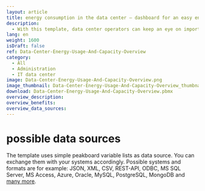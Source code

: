 ```yaml
---
layout: article
title: energy consumption in the data center – dashboard for an easy energy monitoring
description: 
  - With this template, data center operators can keep an eye on important key figures of their data center, such as energy consumption, at all times and no matter where in the world the data centers are located. Thanks to real-time data, this dashboard provides a quick overview of key figures relevant to data centers, such as energy consumption, capacity, waste heat, computing power, workload. A visual alarm can be triggered when certain threshold values are reached. This increases availability, improves energy efficiency, and helps to detect problems early. Download now!
lang: en
weight: 1600
isDraft: false
ref: Data-Center-Energy-Usage-And-Capacity-Overview
category:
  - All
  - Administration
  - IT data center
image: Data-Center-Energy-Usage-And-Capacity-Overview.png
image_thumbnail: Data-Center-Energy-Usage-And-Capacity-Overview_thumbnail.png
download: Data-Center-Energy-Usage-And-Capacity-Overview.pbmx
overview_description:
overview_benefits:
overview_data_sources:
---
```


# possible data sources

The template uses simple peakboard variable lists as data source. You can exchange them with your systems accordingly. Possible systems and formats are for example: JSON, XML, CSV, REST-API, ODBC, MS SQL Server, MS Access, Azure, Oracle, MySQL, PostgreSQL, MongoDB and [many more](https://peakboard.com/en/data-connections/).
